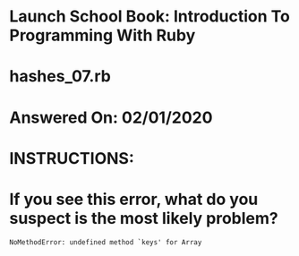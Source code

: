 # Launch School Book: Introduction To Programming With Ruby
# hashes_07.rb 
# Answered On: 02/01/2020

# INSTRUCTIONS:
# If you see this error, what do you suspect is the most likely problem?

```NoMethodError: undefined method `keys' for Array```
